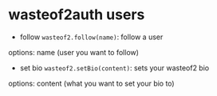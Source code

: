 # wasteof2auth users

- follow `wasteof2.follow(name)`: follow a user

options: name (user you want to follow)
- set bio `wasteof2.setBio(content)`: sets your wasteof2 bio

options: content (what you want to set your bio to)